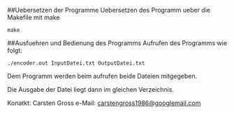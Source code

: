##Uebersetzen der Programme
Uebersetzen des Programm ueber die Makefile mit make
```
make
```

##Ausfuehren und Bedienung des Programms
Aufrufen des Programms wie folgt:
```
./encoder.out InputDatei.txt OutputDatei.txt
```

Dem Programm werden beim aufrufen beide Dateien mitgegeben.

Die Ausgabe der Datei liegt dann im gleichen Verzeichnis.

Konatkt:
Carsten Gross
e-Mail: carstengross1986@googlemail.com